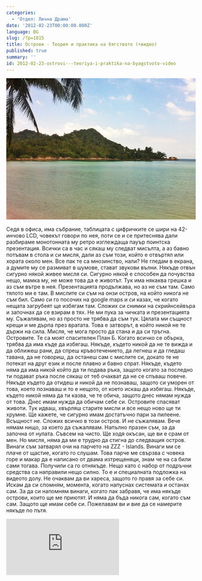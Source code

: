 ```yaml
---
categories:
  - 'Отдел: Лична Драма'
date: '2012-02-23T00:00:00.000Z'
language: BG
slug: /?p=1815
title: Острови - Теория и практика на бягството (+видео)
published: true
summary: ''
id: 2012-02-23-ostrovi---teoriya-i-praktika-na-byagstvoto-video
---
```


![](https://raw.githubusercontent.com/kirilchristov/blog_images/main/2012/02/IMG_0669.jpg)

 Седя в офиса, има събрание, таблицата с цифричките се шири на 42-инчово LCD, човекът говори по нея, поти се и се притеснява дали разбираме монотонната му ретро изглеждаща пауър поинтска презентация. Всички са в час и сякаш му следват мисълта, а аз бавно потъвам в стола и си мисля, дали аз съм този, който е отвъртял или хората около мен. Все пак те са мнозинство, нали? Не гледам в екрана, а думите му се размиват в шумове, стават звукови вълни. Някъде отвън сигурно някой живее мисля си. Сигурно някой е способен да почувства нещо, мамка му, не може това да е животът. Тук има някаква грешка и аз съм вътре в нея. Презентацията продължава, но аз не съм там. Само тялото ми е там. В мислите си съм на онзи остров, на който никога не съм бил. Само си го посочих на google maps и си казах, че когато нещата загрубеят ще избягам там. Сложих си снимки на скрийнсейвъра и започнах да се взирам в тях. Не ми пука за чичката и презентацията му. Съжалявам, но аз просто не трябва да съм тук. Цялата ми същност крещи и ме дърпа през вратата. Това е затворът, в който никой не те държи на сила. Мисля, че мога просто да стана и да си тръгна. Островите. Те са моят спасителен План Б. Когато всичко се обърка, трябва да има къде да избягаш. Някъде, където никой да не те вижда и да оближеш рани, да спреш кръвотечението, да легнеш и да гледаш тавана, да не говориш, да останеш сам с мислите си, докато те не потекат на друг език и после плавно и бавно спрат. Някъде, където няма да има никой който да ти подава ръка, защото когато за последно ти подават ръка после сякаш от теб очакват да не се спъваш повече. Някъде където да отидеш и никой да не познаваш, защото си уморен от това, което познаваш и то е нещото, от което искаш да избягаш. Някъде, където никой няма да ти казва, че те обича, защото днес нямам нужда от това. Днес имам нужда да обичам себе си. Островите спасяват животи. Тук идваш, хвърляш старите мисли и все нещо ново ще ти хрумне. Ще кажете, че сигурно имам достатъчно пари за пилеене. Всъщност не. Сложих всичко в този остров. И не съжалявам. Вече нямам нищо, за което да съжалявам. Напълно празен съм, за да започна от нулата. Съвсем на чисто. Ще ходя окъсан, ще ви е срам от мен. Но мисля, няма да ми е трудно да стигна до следващия остров. Винаги съм затварял очи на парчето на ZZZ - Islands. Винаги ми се плаче от щастие, когато го слушам. Това парче ме свързва с човека горе и макар да е написано от двама изтрещеняци, знам че на са били сами тогава. Получили са го отнякъде. Нещо като с набор от подръчни средства са направили нещо силно. То е и специалната подложка на видеото долу. Не очаквам да ви хареса, защото го правя за себе си. Искам да си спомням, момента, когато напуснах системата и останах сам. За да си напомням винаги, когато пак забравя, че има някъде острови, които ще ме приютят. И няма да бъда никога сам, когато съм сам. Защото ще имам себе си. Пожелавам ви и вие да се намерите някъде по пътя.

<div className="youtube_video"><iframe src="http://www.youtube.com/embed/ELBvQlcA8RU?rel=0" frameborder="0" allowfullscreen></iframe></div>
